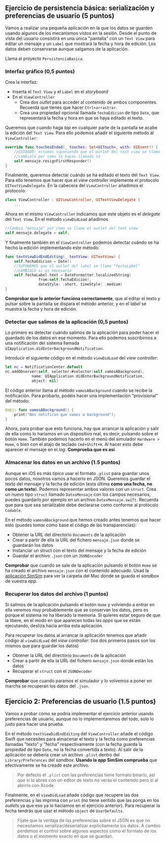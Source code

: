 
## Ejercicio de persistencia básica: serialización y preferencias de usuario (5 puntos)

Vamos a realizar una pequeña aplicación en la que los datos se guarden usando algunos de los mecanismos vistos en la sesión. Desde el punto de vista del usuario consistirá en una única "pantalla" con un `Text View` para editar un mensaje y un `Label` que mostrará la fecha y hora de edición. Los datos deben conservarse aunque salgamos de la aplicación.

Llama al proyecto `PersistenciaBasica`.

### Interfaz gráfico (0,5 puntos)

Crea la interfaz:

- Inserta el `Text View` y el `Label` en el *storyboard*
- En el `ViewController`
	+ Crea dos *outlet* para acceder al contenido de ambos componentes. Recuerda que tienes que hacer `Ctrl+arrastrar`.
  + Crea una propiedad opcional llamada `fechaEdicion` de tipo `Date`, que representará la fecha y hora en que se haya editado el texto. 

Queremos que cuando haga *tap* en cualquier parte de la pantalla se acabe la edición del `Text View`. Para ello podemos añadir el siguiente método al `ViewController`:

```swift
override func touchesEnded(_ touches: Set<UITouch>, with: UIEvent?) {
	//CUIDADO: estamos suponiendo que el outlet del text view se llama "mensaje"
	//cámbialo por como lo hayas llamado tú
    self.mensaje.resignFirstResponder()
}
```

Finalmente, queremos detectar cuándo se ha editado el texto del `Text View`. Para ello tenemos que hacer que el *view controller* implemente el protocolo `UITextViewDelegate`. En la cabecera del `ViewController` añadimos el protocolo:

```swift
class ViewController : UIViewController, UITextViewDelegate {
	...
```

Ahora en el mismo `ViewController` indicamos que este objeto es el *delegate* del `Text View`. En el método `viewDidLoad` añadimos

```swift
//Cambia "mensaje" por como se llame el outlet del text view
self.mensaje.delegate = self;
```

Y finalmente también en el `ViewController` podemos detectar cuándo se ha hecho la edición implementando este método:

```swift
func textViewDidEndEditing(_ textView: UITextView) {
    self.fechaEdicion = Date()
    //SUPONEMOS que el outlet del label se llama "fechaLabel"
    //CAMBIALO si es necesario
    self.fechaLabel.text = DateFormatter.localizedString(
               from:self.fechaEdicion!, 
               dateStyle: .short, timeStyle: .medium)
}
```

**Comprobar que lo anterior funciona correctamente**, que al editar el texto y pulsar sobre la pantalla se dispara el método anterior, y en el *label* se muestra la fecha y hora de edición.

### Detectar que salimos de la aplicación (0,5 puntos)

Lo primero es detectar cuándo salimos de la aplicación para poder hacer el guardado de los datos en ese momento. Para ello podemos suscribirnos a una notificación del sistema llamada `UIApplication.didEnterBackgroundNotification`.

Introducir el siguiente código en el método `viewDidLoad` del *view controller*:

```swift
let nc = NotificationCenter.default
nc.addObserver(self, selector:#selector(self.vamosABackground),
            name: UIApplication.didEnterBackgroundNotification,
            object: nil)
```

El código anterior llama al método `vamosABackground` cuando se recibe la notificación. Para probarlo, podéis hacer una implementación “provisional” del método:

```swift
@objc func vamosABackground() {
	print("Nos notifican que vamos a background");
}
```

Ahora, para probar que esto funciona, hay que arrancar la aplicación y salir de ella como lo haríamos en un dispositivo real, es decir, pulsando sobre el botón `Home`. También podemos hacerlo en el menú del simulador `Hardware > Home`, o bien con el atajo de teclado `Cmd+Shift+H`. Al hacer esto debe aparecer el mensaje en el *log*. **Comprueba que es así**.

### Almacenar los datos en un archivo (1.5 puntos)

Aunque en iOS es más típico usar el formato `.plist` para guardar unos pocos datos, nosotros vamos a hacerlo en JSON. Queremos guardar el texto del mensaje y la fecha de edición (esta última **como una fecha, no como un texto**). Podemos representar ambos valores con un `struct`. Crea un nuevo tipo `struct` llamado `DatosMensaje` con los campos necesarios, puedes guardarlo por ejemplo en un archivo `DatosMensaje.swift`. Recuerda que para que sea serializable debe declararse como conforme al protocolo `Codable`.

En el método `vamosABackground` que hemos creado antes tenemos que hacer esto (puedes tomar como base el código de las transparencias):

- Obtener la URL del directorio `Documents` de la aplicación
- Crear a partir de ella la URL del fichero `mensaje.json` donde se guardarán los datos
- Instanciar un struct con el texto del mensaje y la fecha de edición
- Guardar el archivo `.json` con un `JSONEncoder`

**Comprobar** que cuando se sale de la aplicación pulsando el botón `Home` se ha creado el archivo `mensaje.json` con el contenido adecuado. Usad la [aplicación SimSim](https://github.com/dsmelov/simsim/releases) para ver la carpeta del Mac donde se guarda el *sandbox* de vuestra *app*.

### Recuperar los datos del archivo (1 puntos)

Si salimos de la aplicación pulsando el botón `Home` y volviendo a entrar en ella veremos muy probablemente que se conservan los datos, pero es porque el sistema no ha liberado la memoria. Si quieres estar seguro de que la libere, en el modo en que aparecen todas las *apps* que se están ejecutando, desliza hacia arriba esta aplicación.

Para recuperar los datos al arrancar la aplicación tenemos que  añadir código al `viewDidLoad` del *view controller*: (los dos primeros pasos son los mismos que para guardar los datos)

- Obtener la URL del directorio `Documents` de la aplicación 
- Crear a partir de ella la URL del fichero `mensaje.json` donde están los datos
- Recuperar el `struct` con el  `JSONDecoder`
 
**Comprobar** que cuando paramos el simulador y lo volvemos a poner en marcha se recuperan los datos del `.json`.

## Ejercicio 2: Preferencias de usuario (1.5 puntos)

Vamos a probar cómo se podría implementar el ejercicio anterior usando preferencias de usuario, aunque no lo implementaremos del todo, solo lo justo para hacer una prueba.

En el método `textViewDidEndEditing` del `ViewController` añade el código Swift que necesites para almacenar el texto y la fecha como preferencias llamadas "texto" y "fecha" respectivamente (con la fecha guarda la propiedad de tipo `Date`, no la fecha convertida a texto). Al salir de la aplicación se debería crear un archivo `.plist` dentro del `Library/Preferences` del *sandbox*. **Usando la *app* SimSim comprueba** que efectivamente se ha creado este archivo.

> Por defecto el `.plist` con las preferencias tiene formato binario, así que si lo abres con un editor de texto no verás el contenido pero sí al abrirlo con Xcode

Finalmente, en el `viewDidLoad` añade código que recupere las dos preferencias y las imprima con `print` (no tiene sentido que las ponga en los *outlets* ya que eso ya lo hacíamos en el ejercicio anterior). Para recuperar la fecha tendrás que usar el método `object` de `UserDefaults`.

> Fíjate que la ventaja de las preferencias sobre el JSON es que no necesitamos serializar/deserializar explícitamente los datos. A cambio perdemos el control sobre algunos aspectos como el formato de los datos o el momento exacto en que se guardan.



